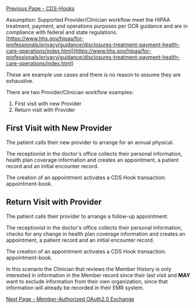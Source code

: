 [Previous Page - CDS-Hooks](CDS-Hooks.html)

Assumption: Supported Provider/Clinician workflow meet the HIPAA treatment, payment, and operations purposes per OCR guidance and are in compliance with federal and state regulations. [https://www.hhs.gov/hipaa/for-professionals/privacy/guidance/disclosures-treatment-payment-health-care-operations/index.html](https://www.hhs.gov/hipaa/for-professionals/privacy/guidance/disclosures-treatment-payment-health-care-operations/index.html)

These are example use cases and there is no reason to assume they are exhaustive.

There are two Provider/Clinician workflow examples:

1. First visit with new Provider
2. Return visit with Provider

## First Visit with New Provider

The patient calls their new provider to arrange for an annual physical.

The receptionist in the doctor's office collects their personal information, health plan coverage information and creates an appointment, a patient record and an initial encounter record.  

The creation of an appointment activates a CDS Hook transaction: appointment-book. 

## Return Visit with Provider

The patient calls their provider to arrange a follow-up appointment.

The receptionist in the doctor's office collects their personal information, checks for any change in health plan coverage information and creates an appointment, a patient record and an initial encounter record.  

The creation of an appointment activates a CDS Hook transaction: appointment-book. 

In this scenario the Clinician that reviews the Member History is only interested in information in the Member record since their last visit and **MAY** want to exclude information from their own organization, since that information will already be recorded in their EMR system.



[Next Page - Member-Authorized OAuth2.0 Exchange](Member-AuthorizedOAuth2Exchange.html)
